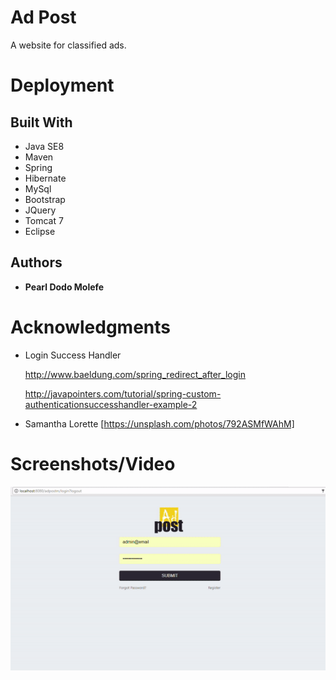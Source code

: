 # Ad Post
A website for classified ads.

# Deployment
## Built With
* Java SE8
* Maven
* Spring
* Hibernate
* MySql
* Bootstrap
* JQuery
* Tomcat 7
* Eclipse


## Authors
* **Pearl Dodo Molefe**
# Acknowledgments
* Login Success Handler

  http://www.baeldung.com/spring_redirect_after_login
  
  http://javapointers.com/tutorial/spring-custom-authenticationsuccesshandler-example-2
* Samantha Lorette [https://unsplash.com/photos/792ASMfWAhM]

# Screenshots/Video

![Alt Text](https://github.com/reaplm/adpostm/blob/master/demo2.gif)
